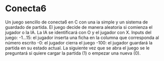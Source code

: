 # Conecta6
Un juego sencillo de conecta6 en C con una ia simple y un sistema de guardado de partida.
El juego decide de manera aleatoria si comienza el jugador o la IA.
La IA se identificará con O y el jugador con X.
Inputs del juego:
-1...15: el jugador inserta una ficha en la columna que corresponda al número escrito
-0: el jugador cierra el juego
-100: el jugador guardará la partida en su estado actual. La siguiente vez que se abra el
juego se le preguntará si quiere cargar la partida (1) o empezar una nueva (0).
